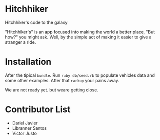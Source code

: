 Hitchhiker
==========

Hitchhiker's code to the galaxy

"Hitchhiker's" is an app focused into making the world a better place, "But how?" you might ask. Well, by the simple act of making it easier to give a stranger a ride.

Installation
==========
After the tipical  `bundle`.
Run `ruby db/seed.rb` to populate vehicles data and some other examples.
After that `rackup` your pains away.

We are not ready yet. but weare getting close.

Contributor List
==========

- Dariel Javier
- Libranner Santos
- Victor Justo

